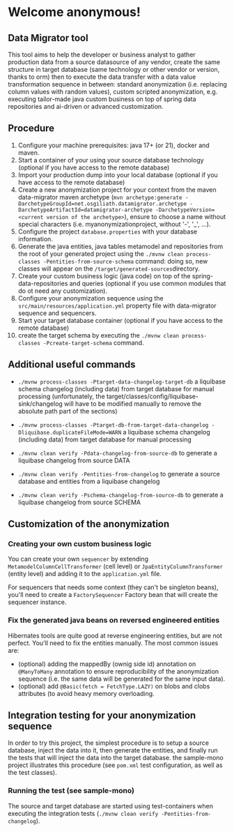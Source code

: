 # Welcome anonymous!

## Data Migrator tool

This tool aims to help the developer or business analyst to gather production data from a source datasource of any vendor, create the same structure in target database  (same technology or other vendor or version, thanks to orm) then to execute the data transfer with a data value transformation sequence in between: standard anonymization (i.e. replacing column values with random values), custom scripted anonymization, e.g. executing tailor-made java custom business on top of spring data repositories and ai-driven or advanced customization.

## Procedure

1. Configure your machine prerequisites: java 17+ (or 21), docker and maven. 
2. Start a container of your using your source database technology (optional if you have access to the remote database)
3. Import your production dump into your local database (optional if you have access to the remote database)
4. Create a new anonymization project for your context from the maven data-migrator maven archetype (`mvn archetype:generate -DarchetypeGroupId=net.osgiliath.datamigrator.archetype -DarchetypeArtifactId=datamigrator-archetype -DarchetypeVersion=<current version of the archetype>`), ensure to choose a name without special characters (i.e. myanonymizationproject, without '-', '_', ...).
5. Configure the project `database.properties` with your database information.
6. Generate the java entities, java tables metamodel and repositories from the root of your generated project using the `./mvnw clean process-classes -Pentities-from-source-schema` command: doing so, new classes will appear on the `/target/generated-sources`directory.
7. Create your custom business logic (java code) on top of the spring-data-repositories and queries (optional if you use common modules that do ot need any customization).
8. Configure your anonymization sequence using the `src/main/resources/application.yml`  property file with data-migrator sequence and sequencers.
9. Start your target database container (optional if you have access to the remote database)
10. create the target schema by executing the `./mvnw clean process-classes -Pcreate-target-schema` command.

## Additional useful commands

* `./mvnw process-classes -Ptarget-data-changelog-target-db` a liquibase schema changelog (including data) from target database for manual processing (unfortunately, the target/classes/config/liquibase-sink/changelog will have to be modified manually to remove the absolute path part of the <loadData/> sections)
* `./mvnw process-classes -Ptarget-db-from-target-data-changelog -Dliquibase.duplicateFileMode=WARN` a liquibase schema changelog (including data) from target database for manual processing

* `./mvnw clean verify -Pdata-changelog-from-source-db` to generate a liquibase changelog from source DATA
* `./mvnw clean verify -Pentities-from-changelog` to generate a source database and entities from a liquibase changelog
* `./mvnw clean verify -Pschema-changelog-from-source-db` to generate a liquibase changelog from source SCHEMA

## Customization of the anonymization

### Creating your own custom business logic

You can create your own `sequencer` by extending `MetamodelColumnCellTransformer` (cell level) or `JpaEntityColumnTransformer` (entity level) and adding it to the `application.yml` file.

For sequencers that needs some context (they can't be singleton beans), you'll need to create a `FactorySequencer` Factory bean that will create the sequencer instance.

### Fix the generated java beans on reversed engineered entities

 Hibernates tools are quite good at reverse engineering entities, but are not perfect. You'll need to fix the entities manually. The most common issues are:
 - (optional) adding the mappedBy (ownig side id) annotation on `@ManyToMany` annotation to ensure reproducibility of the anonymization sequence (i.e. the same data will be generated for the same input data).
 - (optional) add `@Basic(fetch = FetchType.LAZY)` on blobs and clobs attributes (to avoid heavy memory overloading.

## Integration testing for your anonymization sequence

In order to try this project, the simplest procedure is to setup a source database, inject the data into it, then generate the entities, and finally run the tests that will inject the data into the target database.
the sample-mono project illustrates this procedure (see `pom.xml` test configuration, as well as the test classes).

### Running the test (see sample-mono)

The source and target database are started using test-containers when executing the integration tests (`./mvnw clean verify -Pentities-from-changelog`).
